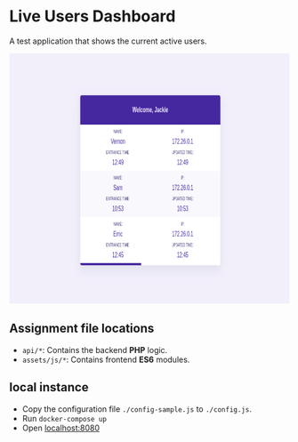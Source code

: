 # Live Users Dashboard

A test application that shows the current active users.

<p align="center"><img width="800" height="450" src="./assets/img/screenshot.png"></p>

## Assignment file locations

- `api/*`: Contains the backend **PHP** logic.
- `assets/js/*`: Contains frontend **ES6** modules.

## local instance

- Copy the configuration file `./config-sample.js` to `./config.js`.
- Run `docker-compose up`
- Open [localhost:8080](http://localhost:8080)
